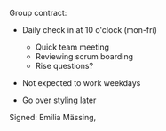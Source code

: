 Group contract:

- Daily check in at 10 o'clock (mon-fri)

  - Quick team meeting
  - Reviewing scrum boarding
  - Rise questions?

- Not expected to work weekdays
- Go over styling later

Signed: Emilia Mässing, 

